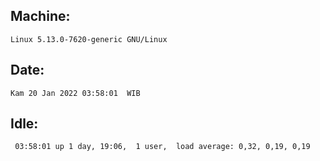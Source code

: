 ## Machine:
```
Linux 5.13.0-7620-generic GNU/Linux
```
## Date:
```
Kam 20 Jan 2022 03:58:01  WIB
```
## Idle:
```
 03:58:01 up 1 day, 19:06,  1 user,  load average: 0,32, 0,19, 0,19
```
